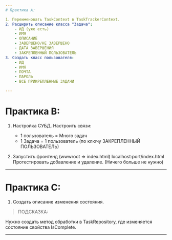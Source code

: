 ```yaml
---
# Практика А:

1. Переименовать TaskContext в TaskTrackerContext.
2. Расширить описание класса "Задача":
    - ИД (уже есть)
    - ИМЯ
    - ОПИСАНИЕ
    - ЗАВЕРШЕНО/НЕ ЗАВЕРШЕНО
    - ДАТА ЗАВЕРШЕНИЯ
    - ЗАКРЕПЛЕННЫЙ ПОЛЬЗОВАТЕЛЬ
3. Создать класс пользователя:
    - ИД
    - ИМЯ
    - ПОЧТА
    - ПАРОЛЬ
    - ВСЕ ПРИКРЕПЛЕННЫЕ ЗАДАЧИ

--- 
```

# Практика B:

1. Настройка СУБД. Настроить связи:
   - 1 пользователь = Много задач
   - 1 Задача = 1 пользователь (по ключу ЗАКРЕПЛЕННЫЙ ПОЛЬЗОВАТЕЛЬ)

2. Запустить фронтенд (wwwroot => index.html) localhost:port/index.html
   Протестировать добавление и удаление. (Ничего больше не нужно)

--- 
# Практика C:

1. Создать описание изменения состояния. 

> ПОДСКАЗКА:

Нужно создать метод обработки в TaskRepository, где изменяется состояние свойства IsComplete. 

---
